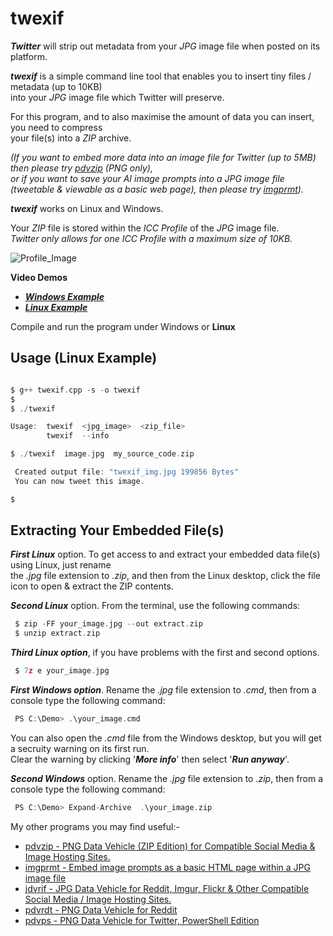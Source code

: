 # twexif

***Twitter*** will strip out metadata from your *JPG* image file when posted on its platform.

***twexif*** is a simple command line tool that enables you to insert tiny files / metadata (up to 10KB)  
into your *JPG* image file which Twitter will preserve.

For this program, and to also maximise the amount of data you can insert, you need to compress  
your file(s) into a *ZIP* archive.

*(If you want to embed more data into an image file for Twitter (up to 5MB) then please try [pdvzip](https://github.com/CleasbyCode/pdvzip)  (PNG only),  
or if you want to save your AI image prompts into a JPG image file (tweetable & viewable as a basic web page), then please try [imgprmt](https://github.com/CleasbyCode/imgprmt)).*

***twexif*** works on Linux and Windows.  

Your *ZIP* file is stored within the *ICC Profile* of the *JPG* image file.  
*Twitter only allows for one ICC Profile with a maximum size of 10KB.*

![Profile_Image](https://github.com/CleasbyCode/twexif/blob/main/demo_image/profile.png)  

**Video Demos**  

* [***Windows Example***](https://youtu.be/vrb-cRl34LI)
* [***Linux Example***](https://youtu.be/jAH-Ru3l57o)
  
Compile and run the program under Windows or **Linux**  

## Usage (Linux Example)

```c

$ g++ twexif.cpp -s -o twexif
$
$ ./twexif

Usage:  twexif  <jpg_image>  <zip_file>
        twexif  --info

$ ./twexif  image.jpg  my_source_code.zip

 Created output file: "twexif_img.jpg 199856 Bytes"
 You can now tweet this image.

$

```
## Extracting Your Embedded File(s)

***First Linux*** option. To get access to and extract your embedded data file(s) using Linux, just rename  
the *.jpg* file extension to *.zip*, and then from the Linux desktop, click the file icon to open & extract the ZIP contents. 

***Second Linux*** option. From the terminal, use the following commands:

```c 
 $ zip -FF your_image.jpg --out extract.zip
 $ unzip extract.zip
```

***Third Linux option***, if you have problems with the first and second options.

```c
 $ 7z e your_image.jpg
```

***First Windows option***. Rename the *.jpg* file extension to *.cmd*, then from a console type the following command: 

```c
 PS C:\Demo> .\your_image.cmd 
```
You can also open the *.cmd* file from the Windows desktop, but you will get a secruity warning on its first run.  
Clear the warning by clicking '***More info***' then select '***Run anyway***'.  

***Second Windows*** option. Rename the *.jpg* file extension to *.zip*, then from a console type the following command: 

```c
 PS C:\Demo> Expand-Archive  .\your_image.zip 
```

My other programs you may find useful:-  

* [pdvzip - PNG Data Vehicle (ZIP Edition) for Compatible Social Media & Image Hosting Sites.](https://github.com/CleasbyCode/pdvzip)
* [imgprmt - Embed image prompts as a basic HTML page within a JPG image file](https://github.com/CleasbyCode/imgprmt)
* [jdvrif - JPG Data Vehicle for Reddit, Imgur, Flickr & Other Compatible Social Media / Image Hosting Sites.](https://github.com/CleasbyCode/jdvrif)
* [pdvrdt - PNG Data Vehicle for Reddit](https://github.com/CleasbyCode/pdvrdt)  
* [pdvps - PNG Data Vehicle for Twitter, PowerShell Edition](https://github.com/CleasbyCode/pdvps)   

##

